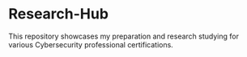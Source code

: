 # Research-Hub
This repository showcases my preparation and research studying for various Cybersecurity professional certifications.
